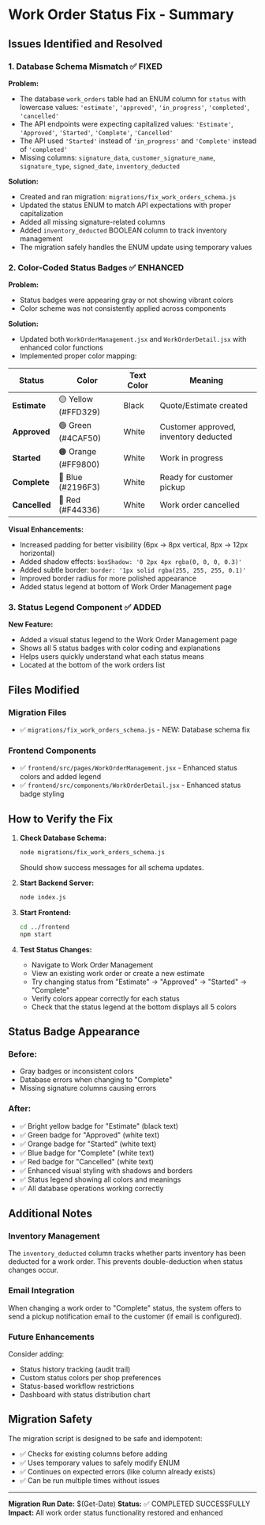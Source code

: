 # Work Order Status Fix - Summary

## Issues Identified and Resolved

### 1. Database Schema Mismatch ✅ FIXED

**Problem:**
- The database `work_orders` table had an ENUM column for `status` with lowercase values: `'estimate'`, `'approved'`, `'in_progress'`, `'completed'`, `'cancelled'`
- The API endpoints were expecting capitalized values: `'Estimate'`, `'Approved'`, `'Started'`, `'Complete'`, `'Cancelled'`
- The API used `'Started'` instead of `'in_progress'` and `'Complete'` instead of `'completed'`
- Missing columns: `signature_data`, `customer_signature_name`, `signature_type`, `signed_date`, `inventory_deducted`

**Solution:**
- Created and ran migration: `migrations/fix_work_orders_schema.js`
- Updated the status ENUM to match API expectations with proper capitalization
- Added all missing signature-related columns
- Added `inventory_deducted` BOOLEAN column to track inventory management
- The migration safely handles the ENUM update using temporary values

### 2. Color-Coded Status Badges ✅ ENHANCED

**Problem:**
- Status badges were appearing gray or not showing vibrant colors
- Color scheme was not consistently applied across components

**Solution:**
- Updated both `WorkOrderManagement.jsx` and `WorkOrderDetail.jsx` with enhanced color functions
- Implemented proper color mapping:

| Status | Color | Text Color | Meaning |
|--------|-------|------------|---------|
| **Estimate** | 🟡 Yellow (#FFD329) | Black | Quote/Estimate created |
| **Approved** | 🟢 Green (#4CAF50) | White | Customer approved, inventory deducted |
| **Started** | 🟠 Orange (#FF9800) | White | Work in progress |
| **Complete** | 🔵 Blue (#2196F3) | White | Ready for customer pickup |
| **Cancelled** | 🔴 Red (#F44336) | White | Work order cancelled |

**Visual Enhancements:**
- Increased padding for better visibility (6px → 8px vertical, 8px → 12px horizontal)
- Added shadow effects: `boxShadow: '0 2px 4px rgba(0, 0, 0, 0.3)'`
- Added subtle border: `border: '1px solid rgba(255, 255, 255, 0.1)'`
- Improved border radius for more polished appearance
- Added status legend at bottom of Work Order Management page

### 3. Status Legend Component ✅ ADDED

**New Feature:**
- Added a visual status legend to the Work Order Management page
- Shows all 5 status badges with color coding and explanations
- Helps users quickly understand what each status means
- Located at the bottom of the work orders list

## Files Modified

### Migration Files
- ✅ `migrations/fix_work_orders_schema.js` - NEW: Database schema fix

### Frontend Components
- ✅ `frontend/src/pages/WorkOrderManagement.jsx` - Enhanced status colors and added legend
- ✅ `frontend/src/components/WorkOrderDetail.jsx` - Enhanced status badge styling

## How to Verify the Fix

1. **Check Database Schema:**
   ```bash
   node migrations/fix_work_orders_schema.js
   ```
   Should show success messages for all schema updates.

2. **Start Backend Server:**
   ```bash
   node index.js
   ```

3. **Start Frontend:**
   ```bash
   cd ../frontend
   npm start
   ```

4. **Test Status Changes:**
   - Navigate to Work Order Management
   - View an existing work order or create a new estimate
   - Try changing status from "Estimate" → "Approved" → "Started" → "Complete"
   - Verify colors appear correctly for each status
   - Check that the status legend at the bottom displays all 5 colors

## Status Badge Appearance

### Before:
- Gray badges or inconsistent colors
- Database errors when changing to "Complete"
- Missing signature columns causing errors

### After:
- ✅ Bright yellow badge for "Estimate" (black text)
- ✅ Green badge for "Approved" (white text)
- ✅ Orange badge for "Started" (white text)
- ✅ Blue badge for "Complete" (white text)
- ✅ Red badge for "Cancelled" (white text)
- ✅ Enhanced visual styling with shadows and borders
- ✅ Status legend showing all colors and meanings
- ✅ All database operations working correctly

## Additional Notes

### Inventory Management
The `inventory_deducted` column tracks whether parts inventory has been deducted for a work order. This prevents double-deduction when status changes occur.

### Email Integration
When changing a work order to "Complete" status, the system offers to send a pickup notification email to the customer (if email is configured).

### Future Enhancements
Consider adding:
- Status history tracking (audit trail)
- Custom status colors per shop preferences
- Status-based workflow restrictions
- Dashboard with status distribution chart

## Migration Safety

The migration script is designed to be safe and idempotent:
- ✅ Checks for existing columns before adding
- ✅ Uses temporary values to safely modify ENUM
- ✅ Continues on expected errors (like column already exists)
- ✅ Can be run multiple times without issues

---

**Migration Run Date:** $(Get-Date)
**Status:** ✅ COMPLETED SUCCESSFULLY
**Impact:** All work order status functionality restored and enhanced
